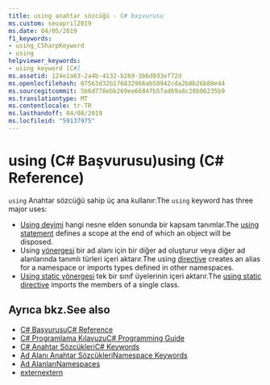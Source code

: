 ```yaml
---
title: using anahtar sözcüğü - C# başvurusu
ms.custom: seoapril2019
ms.date: 04/05/2019
f1_keywords:
- using_CSharpKeyword
- using
helpviewer_keywords:
- using keyword [C#]
ms.assetid: 124e1a63-2a4b-4132-b269-3b6d8d3ef72d
ms.openlocfilehash: 07563d32b176832966ab50942cda2b0b26b80e44
ms.sourcegitcommit: 5b6d778ebb269ee6684fb57ad69a8c28b06235b9
ms.translationtype: MT
ms.contentlocale: tr-TR
ms.lasthandoff: 04/08/2019
ms.locfileid: "59137975"
---
```

# <a name="using-c-reference"></a><span data-ttu-id="5f829-102">using (C# Başvurusu)</span><span class="sxs-lookup"><span data-stu-id="5f829-102">using (C# Reference)</span></span>

<span data-ttu-id="5f829-103">`using` Anahtar sözcüğü sahip üç ana kullanır:</span><span class="sxs-lookup"><span data-stu-id="5f829-103">The `using` keyword has three major uses:</span></span>
- <span data-ttu-id="5f829-104">[Using deyimi](using-statement.md) hangi nesne elden sonunda bir kapsam tanımlar.</span><span class="sxs-lookup"><span data-stu-id="5f829-104">The [using statement](using-statement.md) defines a scope at the end of which an object will be disposed.</span></span> 
- <span data-ttu-id="5f829-105">Using [yönergesi](using-directive.md) bir ad alanı için bir diğer ad oluşturur veya diğer ad alanlarında tanımlı türleri içeri aktarır.</span><span class="sxs-lookup"><span data-stu-id="5f829-105">The using [directive](using-directive.md) creates an alias for a namespace or imports types defined in other namespaces.</span></span> 
- <span data-ttu-id="5f829-106">[Using static yönergesi](using-static.md) tek bir sınıf üyelerinin içeri aktarır.</span><span class="sxs-lookup"><span data-stu-id="5f829-106">The [using static directive](using-static.md) imports the members of a single class.</span></span>

## <a name="see-also"></a><span data-ttu-id="5f829-107">Ayrıca bkz.</span><span class="sxs-lookup"><span data-stu-id="5f829-107">See also</span></span>

- [<span data-ttu-id="5f829-108">C# Başvurusu</span><span class="sxs-lookup"><span data-stu-id="5f829-108">C# Reference</span></span>](../index.md)
- [<span data-ttu-id="5f829-109">C# Programlama Kılavuzu</span><span class="sxs-lookup"><span data-stu-id="5f829-109">C# Programming Guide</span></span>](../../programming-guide/index.md)
- [<span data-ttu-id="5f829-110">C# Anahtar Sözcükleri</span><span class="sxs-lookup"><span data-stu-id="5f829-110">C# Keywords</span></span>](index.md)
- [<span data-ttu-id="5f829-111">Ad Alanı Anahtar Sözcükleri</span><span class="sxs-lookup"><span data-stu-id="5f829-111">Namespace Keywords</span></span>](namespace-keywords.md)
- [<span data-ttu-id="5f829-112">Ad Alanları</span><span class="sxs-lookup"><span data-stu-id="5f829-112">Namespaces</span></span>](../../programming-guide/namespaces/index.md)
- [<span data-ttu-id="5f829-113">extern</span><span class="sxs-lookup"><span data-stu-id="5f829-113">extern</span></span>](extern.md)